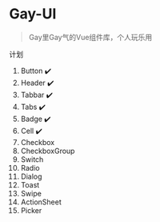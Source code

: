 # Gay-UI

> Gay里Gay气的Vue组件库，个人玩乐用

计划
1. Button :heavy_check_mark:
2. Header :heavy_check_mark:
3. Tabbar :heavy_check_mark:
5. Tabs :heavy_check_mark:
5. Badge :heavy_check_mark:
6. Cell :heavy_check_mark:
4. Checkbox
5. CheckboxGroup
6. Switch
7. Radio
8. Dialog
9. Toast
8. Swipe
10. ActionSheet
9. Picker
